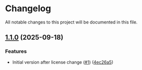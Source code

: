 # Changelog

All notable changes to this project will be documented in this file.

## [1.1.0](https://github.com/acai-solutions/terraform-aws-acf-org-delegation/compare/1.0.5...1.1.0) (2025-09-18)


### Features

* Initial version after license change ([#1](https://github.com/acai-solutions/terraform-aws-acf-org-delegation/issues/1)) ([4ec26a5](https://github.com/acai-solutions/terraform-aws-acf-org-delegation/commit/4ec26a5ba5b56823daac833d478269f6b9580f4e))
